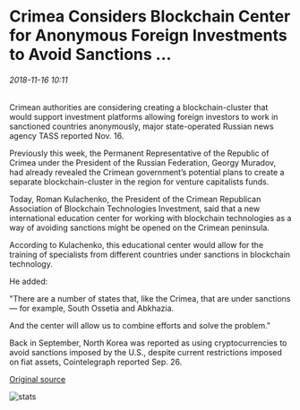 # Crimea Considers Blockchain Center for Anonymous Foreign Investments to Avoid Sanctions ...

###### 2018-11-16 10:11

Crimean authorities are considering creating a blockchain-cluster that would support investment platforms allowing foreign investors to work in sanctioned countries anonymously, major state-operated Russian news agency TASS reported Nov. 16.

Previously this week, the Permanent Representative of the Republic of Crimea under the President of the Russian Federation, Georgy Muradov, had already revealed the Crimean government’s potential plans to create a separate blockchain-cluster in the region for venture capitalists funds.

Today, Roman Kulachenko, the President of the Crimean Republican Association of Blockchain Technologies Investment, said that a new international education center for working with blockchain technologies as a way of avoiding sanctions might be opened on the Crimean peninsula.

According to Kulachenko, this educational center would allow for the training of specialists from different countries under sanctions in blockchain technology.

He added:

"There are a number of states that, like the Crimea, that are under sanctions — for example, South Ossetia and Abkhazia.

And the center will allow us to combine efforts and solve the problem."

Back in September, North Korea was reported as using cryptocurrencies to avoid sanctions imposed by the U.S., despite current restrictions imposed on fiat assets, Cointelegraph reported Sep. 26.

[Original source](https://cointelegraph.com/news/crimea-considers-blockchain-center-for-anonymous-foreign-investments-to-avoid-sanctions)

![stats](https://c.statcounter.com/11760860/0/a89fa40b/1/ "stats")